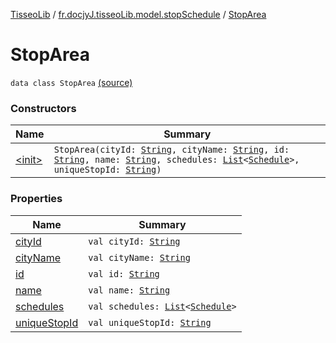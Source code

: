 [TisseoLib](../../index.md) / [fr.docjyJ.tisseoLib.model.stopSchedule](../index.md) / [StopArea](./index.md)

# StopArea

`data class StopArea` [(source)](https://github.com/docjyj/tisseoLib/tree/master/src/main/kotlin/fr/docjyJ/tisseoLib/model/stopSchedule/StopArea.kt#L6)

### Constructors

| Name | Summary |
|---|---|
| [&lt;init&gt;](-init-.md) | `StopArea(cityId: `[`String`](https://kotlinlang.org/api/latest/jvm/stdlib/kotlin/-string/index.html)`, cityName: `[`String`](https://kotlinlang.org/api/latest/jvm/stdlib/kotlin/-string/index.html)`, id: `[`String`](https://kotlinlang.org/api/latest/jvm/stdlib/kotlin/-string/index.html)`, name: `[`String`](https://kotlinlang.org/api/latest/jvm/stdlib/kotlin/-string/index.html)`, schedules: `[`List`](https://kotlinlang.org/api/latest/jvm/stdlib/kotlin.collections/-list/index.html)`<`[`Schedule`](../-schedule/index.md)`>, uniqueStopId: `[`String`](https://kotlinlang.org/api/latest/jvm/stdlib/kotlin/-string/index.html)`)` |

### Properties

| Name | Summary |
|---|---|
| [cityId](city-id.md) | `val cityId: `[`String`](https://kotlinlang.org/api/latest/jvm/stdlib/kotlin/-string/index.html) |
| [cityName](city-name.md) | `val cityName: `[`String`](https://kotlinlang.org/api/latest/jvm/stdlib/kotlin/-string/index.html) |
| [id](id.md) | `val id: `[`String`](https://kotlinlang.org/api/latest/jvm/stdlib/kotlin/-string/index.html) |
| [name](name.md) | `val name: `[`String`](https://kotlinlang.org/api/latest/jvm/stdlib/kotlin/-string/index.html) |
| [schedules](schedules.md) | `val schedules: `[`List`](https://kotlinlang.org/api/latest/jvm/stdlib/kotlin.collections/-list/index.html)`<`[`Schedule`](../-schedule/index.md)`>` |
| [uniqueStopId](unique-stop-id.md) | `val uniqueStopId: `[`String`](https://kotlinlang.org/api/latest/jvm/stdlib/kotlin/-string/index.html) |
